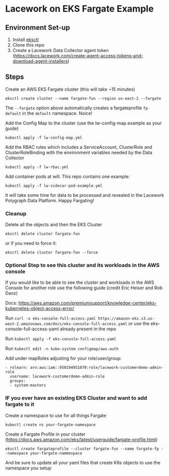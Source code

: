 # Lacework on EKS Fargate Example

## Environment Set-up

1. Install [eksctl](https://docs.aws.amazon.com/eks/latest/userguide/eksctl.html)
2. Clone this repo
3. Create a Lacework Data Collector agent token (https://docs.lacework.com/create-agent-access-tokens-and-download-agent-installers)


## Steps

Create an AWS EKS Fargate cluster (this will take ~15 minutes)

`eksctl create cluster --name fargate-fun --region us-east-2 --fargate`

The `--fargate` option above automatically creates a fargateprofile `fp-default` in the `default` namespace. Noice!

Add the Config Map to the cluster (use the lw-config-map.example as your guide)

`kubectl apply -f lw-config-map.yml`

Add the RBAC rules which includes a ServiceAccount, ClusterRole and ClusterRoleBinding with the environment variables needed by the Data Collector

`kubectl apply -f lw-rbac.yml`

Add container pods at will. This repo contains one example:

`kubectl apply -f lw-sidecar-pod-example.yml`

It will take some time for data to be processed and revealed in the Lacework Polygraph Data Platform. Happy Fargating!


### Cleanup

Delete all the objects and then the EKS Cluster

`eksctl delete cluster fargate-fun`

or if you need to force it:

`eksctl delete cluster fargate-fun --force`


### Optional Step to see this cluster and its workloads in the AWS console

If you would like to be able to see the cluster and workloads in the AWS Console for another role use the following guide (credit Eric Heiser and Rob Danz)

Docs: https://aws.amazon.com/premiumsupport/knowledge-center/eks-kubernetes-object-access-error/

Run `curl -o eks-console-full-access.yaml https://amazon-eks.s3.us-west-2.amazonaws.com/docs/eks-console-full-access.yaml` 
or use the eks-console-full-access-yaml already present in the repo

Run `kubectl apply -f eks-console-full-access.yaml`

Run `kubectl edit -n kube-system configmap/aws-auth`

Add under mapRoles adjusting for your role/user/group:

    - rolearn: arn:aws:iam::950194951070:role/lacework-customerdemo-admin-role
      username: lacework-customerdemo-admin-role
      groups:
      - system:masters


### IF you ever have an existing EKS Cluster and want to add fargate to it

Create a namespace to use for all things Fargate

`kubectl create ns your-fargate-namespace`

Create a Fargate Profile in your cluster (https://docs.aws.amazon.com/eks/latest/userguide/fargate-profile.html)

`eksctl create fargateprofile --cluster fargate-fun --name fargate-fp --namespace your-fargate-nammespace`

And be sure to update all your yaml files that create K8s objects to use the namespace you setup
